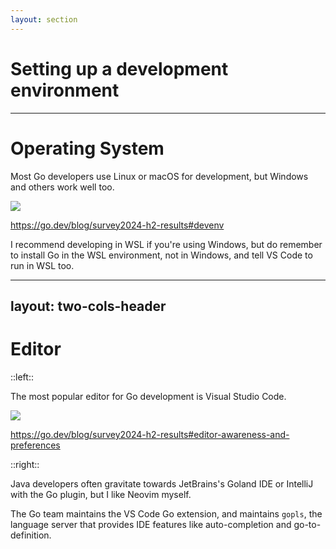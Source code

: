 ```yaml
---
layout: section
---
```


# Setting up a development environment

---

# Operating System

Most Go developers use Linux or macOS for development, but Windows and others work well too.

<img src="/os_dev.svg">

https://go.dev/blog/survey2024-h2-results#devenv

<Tip>
I recommend developing in WSL if you're using Windows, but do remember to install Go in the WSL environment, not in Windows, and tell VS Code to run in WSL too.
</Tip>

---
layout: two-cols-header
---

# Editor

::left::

The most popular editor for Go development is Visual Studio Code.

<img src="/editor.svg">

https://go.dev/blog/survey2024-h2-results#editor-awareness-and-preferences

::right::

<Tip>
Java developers often gravitate towards JetBrains's Goland IDE or IntelliJ with the Go plugin, but I like Neovim myself.

The Go team maintains the VS Code Go extension, and maintains `gopls`, the language server that provides IDE features like auto-completion and go-to-definition.
</Tip>


